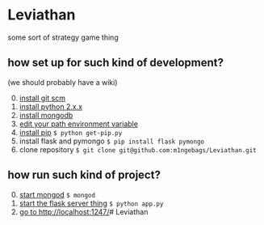# Leviathan

some sort of strategy game thing

## how set up for such kind of development?
(we should probably have a wiki)

0.  [install git scm](https://git-scm.com/)
0.  [install python 2.x.x](https://www.python.org/downloads/)
0.  [install mongodb](https://www.mongodb.org/downloads)
0.  [edit your path environment variable](https://fuwa.se/92ivz.png)
0.  [install pip](https://bootstrap.pypa.io/get-pip.py)
    `$ python get-pip.py`
0.  install flask and pymongo `$ pip install flask pymongo`
0.  clone repository `$ git clone git@github.com:m1ngebags/Leviathan.git`

## how run such kind of project?
0.  [start mongod](https://fuwa.se/z01jo.png) `$ mongod`
0.  [start the flask server thing](https://fuwa.se/0kp61.png) `$ python app.py`
0.  [go to http://localhost:1247/](https://fuwa.se/0o5oz.png)# Leviathan
